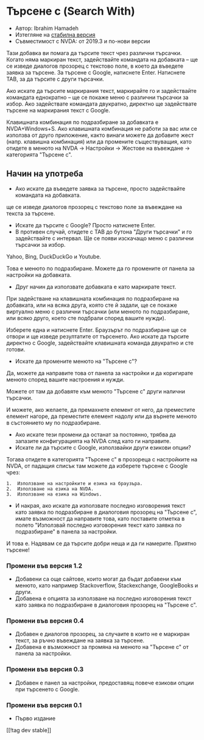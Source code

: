 # Търсене с (Search With) #

*	Автор: Ibrahim Hamadeh
*	Изтегляне на [стабилна версия][1]
*	Съвместимост с NVDA: от 2019.3 и по-нови версии

Тази добавка ви помага да търсите текст чрез различни търсачки. Когато няма
маркиран текст, задействайте командата на добавката – ще се изведе диалогов
прозорец с текстово поле, в което да въведете заявка за търсене. За търсене
с Google, натиснете Enter. Натиснете TAB, за да търсите с други търсачки.

Ако искате да търсите маркирания текст, маркирайте го и задействайте
командата еднократно – ще се покаже меню с различни търсачки за избор. Ако
задействате командата двукратно, директно ще задействате търсене на
маркирания текст с Google.

Клавишната комбинация по подразбиране за добавката е NVDA+Windows+S. Ако клавишната комбинация не работи за вас или се използва от друго приложение, както винаги можете да добавите жест (напр. клавишна комбинация) или да промените съществуващия, като отидете в менюто на NVDA -> Настройки -> Жестове на въвеждане -> категорията "Търсене с".

## Начин на употреба ##

*	Ако искате да въведете заявка за търсене, просто задействайте командата на
  добавката.

ще се изведе диалогов прозорец с текстово поле за въвеждане на текста за
търсене.

*	Искате да търсите с Google? Просто натиснете Enter.
*	В противен случай, отидете с TAB до бутона "Други търсачки" и го
  задействайте с интервал. Ще се появи изскачащо меню с различни търсачки за
  избор.

Yahoo, Bing, DuckDuckGo и Youtube.

Това е менюто по подразбиране. Можете да го промените от панела за настройки
на добавката.

*	Друг начин да използвате добавката е като маркирате текст.

При задействане на клавишната комбинация по подразбиране на добавката, или
на всяка друга, която сте й задали, ще се покаже виртуално меню с различни
търсачки (или менюто по подразбиране, или всяко друго, което сте подбрали
според вашите нужди).

Изберете една и натиснете Enter. Браузърът по подразбиране ще се отвори и ще
изведе резултатите от търсенето. Ако искате да търсите директно с Google,
задействайте клавишната команда двукратно и сте готови.

*	Искате да промените менюто на "Търсене с"?

Да, можете да направите това от панела за настройки и да коригирате менюто
според вашите настроения и нужди.

Можете от там да добавяте към менюто "Търсене с" други налични търсачки.

И можете, ако желаете, да премахнете елемент от него, да преместите елемент
нагоре, да преместите елемент надолу или да върнете менюто в състоянието му
по подразбиране.

*	Ако искате тези промени да останат за постоянно, трябва да запазите
  конфигурацията на NVDA след като ги направите.
*	Искате ли да търсите с Google, използвайки други езикови опции?

Тогава отидете в категорията "Търсене с" в прозореца с настройките на NVDA,
от падащия списък там можете да изберете търсене с Google чрез:

	1.	Използване на настройките и езика на браузъра.
	2.	Използване на езика на NVDA.
	3.	Използване на езика на Windows.
*	И накрая, ако искате да използвате последно изговорения текст като заявка
  по подразбиране в диалоговия прозорец на "Търсене с", имате възможност да
  направите това, като поставите отметка в полето "Използвай последно
  изговорения текст като заявка по подразбиране" в панела за настройки.

И това е. Надявам се да търсите добри неща и да ги намерите. Приятно търсене!

### Промени във версия 1.2 ###

*	Добавени са още сайтове, които могат да бъдат добавени към менюто, като
  например Stackoverflow, Stackexchange, GoogleBooks и други.
*	Добавена е опцията за използване на последно изговорения текст като заявка
  по подразбиране в диалоговия прозорец на "Търсене с".

### Промени във версия 0.4 ###

*	Добавен е диалогов прозорец, за случаите в които не е маркиран текст, за
  ръчно въвеждане на заявка за търсене.
*	Добавена е възможност за промяна на менюто на "Търсене с" от панела за
  настройки.

### Промени във версия 0.3 ###

*	Добавен е панел за настройки, предоставящ повече езикови опции при
  търсенето с Google.

### Промени във версия 0.1 ###

*	Първо издание

[[!tag dev stable]]

[1]: https://addons.nvda-project.org/files/get.php?file=searchwith
